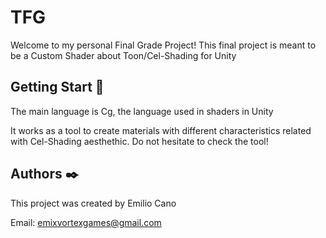 # TFG
Welcome to my personal Final Grade Project!
This final project is meant to be a Custom Shader about Toon/Cel-Shading for Unity

## Getting Start 🚀
The main language is Cg, the language used in shaders in Unity

It works as a tool to create materials with different characteristics related with Cel-Shading aesthethic.
Do not hesitate to check the tool!

## Authors ✒️
 This project was created by Emilio Cano
 
 
 Email: emixvortexgames@gmail.com
